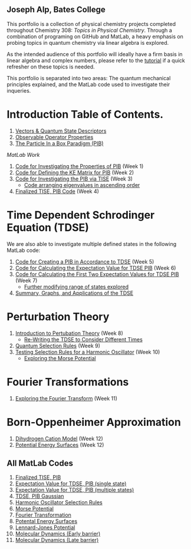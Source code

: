 ## Joseph Alp, Bates College

This portfolio is a collection of physical chemistry projects completed throughout Chemistry 308: *Topics in Physical Chemistry*. Through a combination of programing on GitHub and MatLab, a heavy emphasis on probing topics in quantum chemistry via linear algebra is explored.

As the intended audience of this portfolio will ideally have a firm basis in linear algebra and complex numbers, please refer to the [tutorial](/Linear_Algebra_Basics.md) if a quick refresher on these topics is needed.  

This portfolio is separated into two areas: The quantum mechanical principles explained, and the MatLab code used to investigate their inqueries. 

# Introduction Table of Contents.

1. [Vectors & Quantum State Descriptors](/Master1.md)
1. [Observable Operator Properties](/Master2.md)
1. [The Particle In a Box Paradigm (PIB)](/Master3.md)

*MatLab Work*

1. [Code for Investigating the Properties of PIB](/MLW1.md) (Week 1)
1. [Code for Defining the KE Matrix for PIB](/MLW2.md) (Week 2) 
1. [Code for Investigating the PIB via TISE](/MLW3a.md) (Week 3)
    *   [Code arranging eigenvalues in ascending order](/MLW3b.md)
1. [Finalized TISE, PIB Code](/MLW4.md) (Week 4)

# Time Dependent Schrodinger Equation (TDSE) 
  We are also able to investigate multiple defined states in the following MatLab code: 
1. [Code for Creating a PIB in Accordance to TDSE](/MLW5.md) (Week 5)
1. [Code for Calculating the Expectation Value for TDSE PIB](/MLW6.md) (Week 6)
1. [Code for Calculating the First Two Expectation Values for TDSE PIB](/MLW6a.md) (Week 7) 
    *    [Further modifying range of states explored](/MLW6c.md) 
1. [Summary, Graphs, and Applications of the TDSE](/MasterTDSE.md) 
    
# Perturbation Theory 
1. [Introduction to Pertubation Theory](/IntroPerturbation.md) (Week 8) 
    *    [Re-Writing the TDSE to Consider Different Times](/MLW8.md) 
1. [Quantum Selection Rules](/Selection_Rules.md) (Week 9)
1. [Testing Selection Rules for a Harmonic Oscillator](/HO.md) (Week 10)
    *    [Exploring the Morse Potential](/MorsePotential.md) 

# Fourier Transformations
1. [Exploring the Fourier Transform](/Fourier.md) (Week 11) 

# Born-Oppenheimer Approximation
1. [Dihydrogen Cation Model](/BO.md) (Week 12)
1. [Potential Energy Surfaces](/PES.md)  (Week 12) 

## All MatLab Codes
1. [Finalized TISE, PIB](/code1.md)
1. [Expectation Value for TDSE, PIB (single state)](/code2.md)
1. [Expectation Value for TDSE, PIB (multiple states)](/code3.md)
1. [TDSE, PIB Gaussian](/code4.md)
1. [Harmonic Oscillator Selection Rules](/code5.md)
1. [Morse Potential](/code6.md)
1. [Fourier Transformation](/code7.md)
1. [Potental Energy Surfaces](/code8.md)
1. [Lennard-Jones Potential](/LJcode.md)
1. [Molecular Dynamics (Early barrier)](/MolDynEB.md) 
1. [Molecular Dynamics (Late barrier)](/MolDynLB.md)
